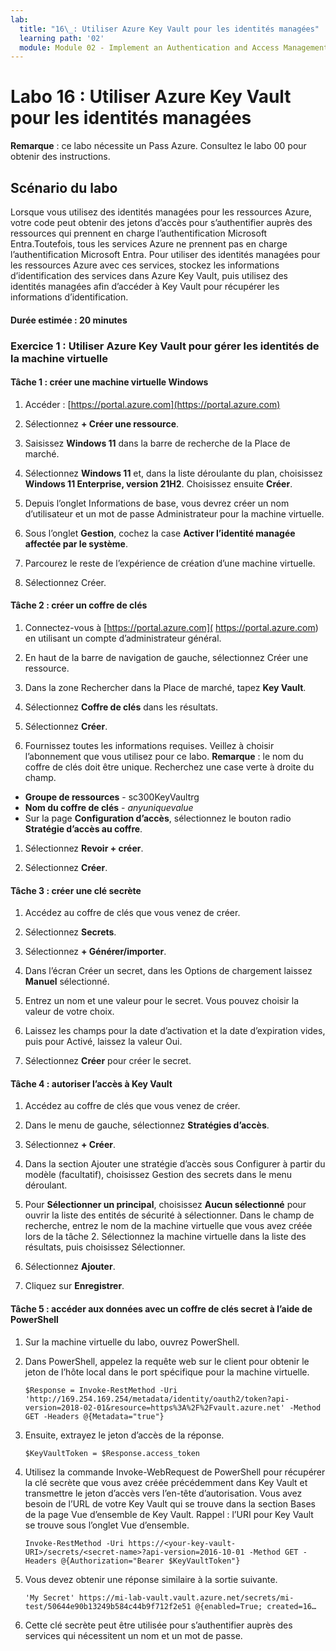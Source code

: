```yaml
---
lab:
  title: "16\_: Utiliser Azure Key Vault pour les identités managées"
  learning path: '02'
  module: Module 02 - Implement an Authentication and Access Management Solution
---
```


# Labo 16 : Utiliser Azure Key Vault pour les identités managées

**Remarque** : ce labo nécessite un Pass Azure. Consultez le labo 00 pour obtenir des instructions.

## Scénario du labo

Lorsque vous utilisez des identités managées pour les ressources Azure, votre code peut obtenir des jetons d’accès pour s’authentifier auprès des ressources qui prennent en charge l’authentification Microsoft Entra.Toutefois, tous les services Azure ne prennent pas en charge l’authentification Microsoft Entra. Pour utiliser des identités managées pour les ressources Azure avec ces services, stockez les informations d’identification des services dans Azure Key Vault, puis utilisez des identités managées afin d’accéder à Key Vault pour récupérer les informations d’identification.

#### Durée estimée : 20 minutes

### Exercice 1 : Utiliser Azure Key Vault pour gérer les identités de la machine virtuelle

#### Tâche 1 : créer une machine virtuelle Windows

1. Accéder : [https://portal.azure.com](https://portal.azure.com)

1. Sélectionnez **+ Créer une ressource**.

1. Saisissez **Windows 11** dans la barre de recherche de la Place de marché.

1. Sélectionnez **Windows 11** et, dans la liste déroulante du plan, choisissez **Windows 11 Enterprise, version 21H2**. Choisissez ensuite **Créer**.

1. Depuis l’onglet Informations de base, vous devrez créer un nom d’utilisateur et un mot de passe Administrateur pour la machine virtuelle.

1. Sous l’onglet **Gestion**, cochez la case **Activer l’identité managée affectée par le système**.

1. Parcourez le reste de l’expérience de création d’une machine virtuelle. 

1. Sélectionnez Créer.

#### Tâche 2 : créer un coffre de clés

1. Connectez-vous à [https://portal.azure.com]( https://portal.azure.com) en utilisant un compte d’administrateur général.

1. En haut de la barre de navigation de gauche, sélectionnez Créer une ressource.

1. Dans la zone Rechercher dans la Place de marché, tapez **Key Vault**.  

1. Sélectionnez **Coffre de clés** dans les résultats.

1. Sélectionnez **Créer**.

1. Fournissez toutes les informations requises. Veillez à choisir l’abonnement que vous utilisez pour ce labo.
    **Remarque** : le nom du coffre de clés doit être unique. Recherchez une case verte à droite du champ.

 - **Groupe de ressources** - sc300KeyVaultrg
 - **Nom du coffre de clés** - *anyuniquevalue*
 - Sur la page **Configuration d’accès**, sélectionnez le bouton radio **Stratégie d’accès au coffre**.
1. Sélectionnez **Revoir + créer**.

1. Sélectionnez **Créer**.


#### Tâche 3 : créer une clé secrète

1. Accédez au coffre de clés que vous venez de créer.

1. Sélectionnez **Secrets**.

1. Sélectionnez **+ Générer/importer**.

1. Dans l’écran Créer un secret, dans les Options de chargement laissez **Manuel** sélectionné.

1. Entrez un nom et une valeur pour le secret.  Vous pouvez choisir la valeur de votre choix. 

1. Laissez les champs pour la date d’activation et la date d’expiration vides, puis pour Activé, laissez la valeur Oui. 

1. Sélectionnez **Créer** pour créer le secret.

#### Tâche 4 : autoriser l’accès à Key Vault

1. Accédez au coffre de clés que vous venez de créer.

1. Dans le menu de gauche, sélectionnez **Stratégies d’accès**.

1. Sélectionnez **+ Créer**.

1. Dans la section Ajouter une stratégie d’accès sous Configurer à partir du modèle (facultatif), choisissez Gestion des secrets dans le menu déroulant.

1. Pour **Sélectionner un principal**, choisissez **Aucun sélectionné** pour ouvrir la liste des entités de sécurité à sélectionner. Dans le champ de recherche, entrez le nom de la machine virtuelle que vous avez créée lors de la tâche 2.  Sélectionnez la machine virtuelle dans la liste des résultats, puis choisissez Sélectionner.

1. Sélectionnez **Ajouter**.

1. Cliquez sur **Enregistrer**.

#### Tâche 5 : accéder aux données avec un coffre de clés secret à l’aide de PowerShell

1. Sur la machine virtuelle du labo, ouvrez PowerShell.  

1. Dans PowerShell, appelez la requête web sur le client pour obtenir le jeton de l’hôte local dans le port spécifique pour la machine virtuelle.  

    ```
    $Response = Invoke-RestMethod -Uri 'http://169.254.169.254/metadata/identity/oauth2/token?api-version=2018-02-01&resource=https%3A%2F%2Fvault.azure.net' -Method GET -Headers @{Metadata="true"}
    ```

1. Ensuite, extrayez le jeton d’accès de la réponse.  

    ```
    $KeyVaultToken = $Response.access_token
    ```

1. Utilisez la commande Invoke-WebRequest de PowerShell pour récupérer la clé secrète que vous avez créée précédemment dans Key Vault et transmettre le jeton d’accès vers l’en-tête d’autorisation.  Vous avez besoin de l’URL de votre Key Vault qui se trouve dans la section Bases de la page Vue d’ensemble de Key Vault.  Rappel : l’URI pour Key Vault se trouve sous l’onglet Vue d’ensemble.

    ```
    Invoke-RestMethod -Uri https://<your-key-vault-URI>/secrets/<secret-name>?api-version=2016-10-01 -Method GET -Headers @{Authorization="Bearer $KeyVaultToken"}
    ```
1. Vous devez obtenir une réponse similaire à la sortie suivante. 
    ```
    'My Secret' https://mi-lab-vault.vault.azure.net/secrets/mi-test/50644e90b13249b584c44b9f712f2e51 @{enabled=True; created=16…
    ```
1. Cette clé secrète peut être utilisée pour s’authentifier auprès des services qui nécessitent un nom et un mot de passe.
